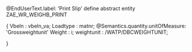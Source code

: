@EndUserText.label: 'Print Slip'
define abstract entity ZAE_WR_WEIGHB_PRINT
  
{
     Vbeln : vbeln_va;
     Loadtype : matnr;
     @Semantics.quantity.unitOfMeasure: 'Grossweightunit'
     Weight : i; 
     weightunit : /WATP/DBCWEIGHTUNIT;
    
}
